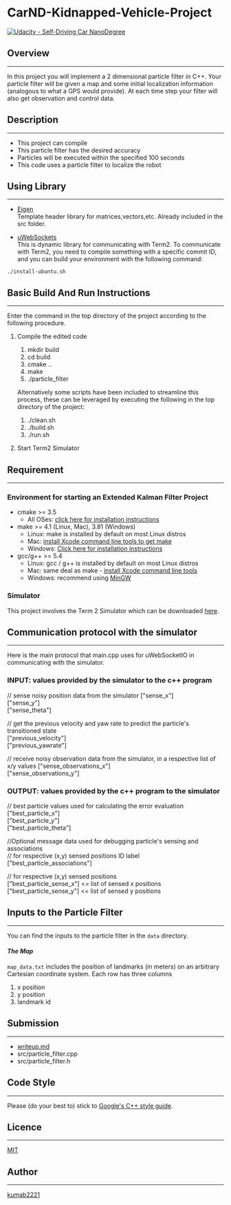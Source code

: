 # CarND-Kidnapped-Vehicle-Project  
[![Udacity - Self-Driving Car NanoDegree](https://s3.amazonaws.com/udacity-sdc/github/shield-carnd.svg)](http://www.udacity.com/drive)

## Overview  
---
In this project you will implement a 2 dimensional particle filter in C++. Your particle filter will be given a map and some initial localization information (analogous to what a GPS would provide). At each time step your filter will also get observation and control data.

## Description  
---
- This project can compile
- This particle filter has the desired accuracy
- Particles will be executed within the specified 100 seconds
- This code uses a particle filter to localize the robot

## Using Library
---
- [Eigen](https://eigen.tuxfamily.org/index.php?title=Main_Page)  
  Template header library for matrices,vectors,etc.
  Already included in the src folder.

- [uWebSockets](https://github.com/uNetworking/uWebSockets)  
  This is dynamic library for communicating with Term2.
  To communicate with Term2, you need to compile something with a specific commit ID, and you can build your environment with the following command:
```
./install-ubuntu.sh
```
## Basic Build And Run Instructions
---
Enter the command in the top directory of the project according to the following procedure.  

1. Compile the edited code
    1. mkdir build
    1. cd build
    1. cmake ..
    1. make
    1. ./particle_filter

    Alternatively some scripts have been included to streamline this process, these can be leveraged by executing the following in the top directory of the project:
    1. ./clean.sh
    1. ./build.sh
    1. ./run.sh
1. Start Term2 Simulator

## Requirement
---
### Environment for starting an Extended Kalman Filter Project
- cmake >= 3.5
  - All OSes: [click here for installation instructions](https://cmake.org/install/)
- make >= 4.1 (Linux, Mac), 3.81 (Windows)
  - Linux: make is installed by default on most Linux distros
  - Mac: [install Xcode command line tools to get make](https://developer.apple.com/xcode/features/)
  - Windows: [Click here for installation instructions](http://gnuwin32.sourceforge.net/packages/make.htm)
- gcc/g++ >= 5.4
  - Linux: gcc / g++ is installed by default on most Linux distros
  - Mac: same deal as make - [install Xcode command line tools](https://developer.apple.com/xcode/features/)
  - Windows: recommend using [MinGW](http://www.mingw.org/)

### Simulator  
  This project involves the Term 2 Simulator which can be downloaded [here](https://github.com/udacity/self-driving-car-sim/releases).

## Communication protocol with the simulator  
---
Here is the main protocol that main.cpp uses for uWebSocketIO in communicating with the simulator.  

### INPUT: values provided by the simulator to the c++ program
// sense noisy position data from the simulator
["sense_x"]  
["sense_y"]  
["sense_theta"]  

// get the previous velocity and yaw rate to predict the particle's transitioned state  
["previous_velocity"]  
["previous_yawrate"]  

// receive noisy observation data from the simulator, in a respective list of x/y values
["sense_observations_x"]  
["sense_observations_y"]  

### OUTPUT: values provided by the c++ program to the simulator  
// best particle values used for calculating the error evaluation  
["best_particle_x"]  
["best_particle_y"]  
["best_particle_theta"]  

//Optional message data used for debugging particle's sensing and associations  
// for respective (x,y) sensed positions ID label  
["best_particle_associations"]

// for respective (x,y) sensed positions  
["best_particle_sense_x"] <= list of sensed x positions  
["best_particle_sense_y"] <= list of sensed y positions  

## Inputs to the Particle Filter
---
You can find the inputs to the particle filter in the `data` directory.

#### *The Map*  
`map_data.txt` includes the position of landmarks (in meters) on an arbitrary Cartesian coordinate system. Each row has three columns  
1. x position  
2. y position  
3. landmark id  

## Submission  
---
- [writeup.md](./writeup.md)
- src/particle_filter.cpp
- src/particle_filter.h

## Code Style  
---
Please (do your best to) stick to [Google's C++ style guide](https://google.github.io/styleguide/cppguide.html).

## Licence
---
[MIT](LICENSE)

## Author
---
[kumab2221](https://github.com/kumab2221)